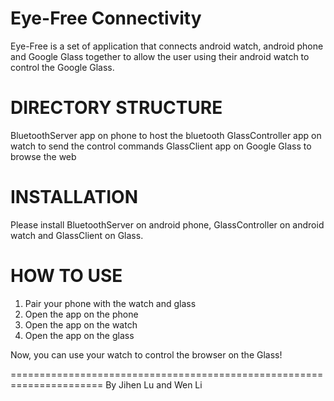 <h1>Eye-Free Connectivity</h1>
<p>
Eye-Free is a set of application that connects android watch, android phone and Google Glass together to allow the user using their android watch to control the Google Glass.
</p>
<h1>DIRECTORY STRUCTURE</h1>
    BluetoothServer     app on phone to host the bluetooth
    GlassController     app on watch to send the control commands
    GlassClient         app on Google Glass to browse the web

<h1>INSTALLATION</h1>
<p>Please install BluetoothServer on android phone, GlassController on android watch and GlassClient on Glass.</p>

<h1>HOW TO USE</h1>
<ol>
<li>Pair your phone with the watch and glass</li>
<li>Open the app on the phone</li>
<li>Open the app on the watch</li>
<li>Open the app on the glass</li>
</ol>

<p>Now, you can use your watch to control the browser on the Glass!</p>

======================================================================
By Jihen Lu and Wen Li
